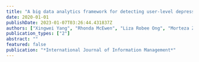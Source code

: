 ```yaml
---
title: "A big data analytics framework for detecting user-level depression from social networks"
date: 2020-01-01
publishDate: 2023-01-07T03:26:44.431837Z
authors: ["Xingwei Yang", "Rhonda McEwen", "Liza Robee Ong", "Morteza Zihayat"]
publication_types: ["2"]
abstract: ""
featured: false
publication: "*International Journal of Information Management*"
---
```


